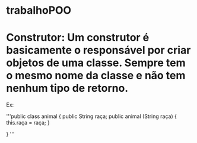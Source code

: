 # trabalhoPOO

# Construtor: Um construtor é basicamente o responsável por criar objetos de uma classe. Sempre tem o mesmo nome da classe e não tem nenhum tipo de retorno.
Ex:

'''public class animal { public String raça; public animal (String raça) { this.raça = raça; }

} '''
